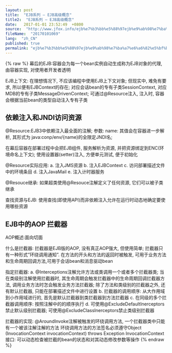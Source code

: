```yaml
---
layout: post
title:  "EJB系列 – EJB高级概念"
title2:  "EJB系列 – EJB高级概念"
date:   2017-01-01 23:52:49  +0800
source:  "http://www.jfox.info/ejb%e7%b3%bb%e5%88%97ejb%e9%ab%98%e7%ba%a7%e6%a6%82%e5%bf%b5.html"
fileName:  "20170101069"
lang:  "zh_CN"
published: true
permalink: "ejb%e7%b3%bb%e5%88%97ejb%e9%ab%98%e7%ba%a7%e6%a6%82%e5%bf%b5.html"
---
```

{% raw %}
幕后的EJB:容器会为每一个bean实例自动生成称为EJB对象的代理, 由容器实现, 对使用者开发者透明

EJB上下文: 在理想情况下, 不应该编程中使用EJB上下文对象; 但现实中, 难免有要求, 所以便有EJBContext的存在; 对应会话bean的专有子类SessionContext, 对应MDB的专有子类MessageDrivenContext; 可通过@Resource注入, 注入时, 容器会根据当前bean的类型自动注入专有子类

##  

## 依赖注入和JNDI访问资源

@Resource:EJB3中依赖注入最全面的注解; 参数: name: 其值会在容器进一步解析, 其形式为 java:conp/env/{name}的全限定JNDI名;

在幕后容器在部署过程中会把EJB组件, 服务解析为资源, 并把资源绑定到ENC(环境命名上下文); 使用设置器(setter)注入, 方便单元测试, 便于初始化

 @Resource实际应用:
a. 注入JMS资源
b. 注入EJBContext
c. 访问部署描述文件中的环境条目
d. 注入JavaMail
e. 注入计时器服务 

 @Resouce继承: 如果超类使用@Resouce注解定义了任何资源, 它们可以被子类继承 

 查找资源与EJB: 使用查找(即使用API)而非依赖注入允许在运行时动态地确定要使用哪些资源 

##  EJB中的AOP 拦截器 

 AOP概述:面向切面 

 什么是拦截器: 拦截器是EJB版的AOP, 没有真正AOP强大, 但使用简单; 拦截器只有一种形式”环绕调用通知”. 在方法的开头和方法的返回时被触发, 可用于业务方法和生命周期回调方法,可用于会话bean和消息驱动bean 

 指定拦截器:
a. @Interceptions注解允许方法或类调用一个或者多个拦截器类; 当在类级别注解使用拦截器时, 其生命周期会触发拦截器中的生命周期回调拦截器方法, 调用业务方法时怎会触发业务方法拦截器; 除了方法和类级别的拦截器之外, 还有默认拦截器, 只能在部署描述文件中进行设置
b. 拦截器的调用顺序: 从大作用域到小作用域进行的, 首先是默认拦截器到类拦截器到方法拦截器
c. 在同级的多个拦截器调用顺序: 按照注解中的的顺序执行
d. 可使用@ExcludeDefaultInerceptors禁止默认级别拦截器; 可使用@ExcludeClassInerceptors禁止类级别拦截器 

 拦截器的实现: 
@AroundInvoke注解被触发的环绕调用方法, 一个拦截器类中只能有一个被该注解注解的方法
环绕调用方法的方法签名必须遵守Object <method name> (InvocationContext invocationContext) throws Exception
InvocationContext接口: 可以动态检查被拦截的bean的状态和对其动态修改参数等操作
{% endraw %}
